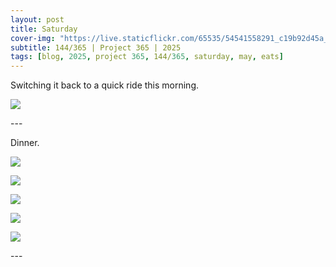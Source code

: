 ```yaml
---
layout: post
title: Saturday
cover-img: "https://live.staticflickr.com/65535/54541558291_c19b92d45a_h.jpg"
subtitle: 144/365 | Project 365 | 2025
tags: [blog, 2025, project 365, 144/365, saturday, may, eats]
---
```

<style>
  .intro-header.big-img {
    background-position:center; 
  }
</style>
Switching it back to a quick ride this morning.
<p class="post-img-wrap">
  <img src="https://live.staticflickr.com/65535/54542849600_55225c94c9_h.jpg">
</p>
---

Dinner.
<p class="post-img-wrap">
  <img src="https://live.staticflickr.com/65535/54543831030_1173f98bad_h.jpg">
</p>
<p class="post-img-wrap">
  <img src="https://live.staticflickr.com/65535/54543831015_9f5e91ccae_h.jpg">
</p>
<p class="post-img-wrap">
  <img src="https://live.staticflickr.com/65535/54542610772_e73db5a2f7_h.jpg">
</p>
<p class="post-img-wrap">
  <img src="https://live.staticflickr.com/65535/54543678769_3d8950da31_h.jpg">
</p>
<p class="post-img-wrap">
  <img src="https://live.staticflickr.com/65535/54543678704_0e5ecba3b0_h.jpg">
</p>
---
